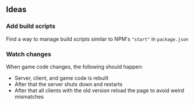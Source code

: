 ## Ideas

### Add build scripts

Find a way to manage build scripts similar to NPM's `"start"` in `package.json`

### Watch changes

When game code changes, the following should happen:
* Server, client, and game code is rebuilt
* After that the server shuts down and restarts
* After that all clients with the old version reload the page to avoid weird mismatches
